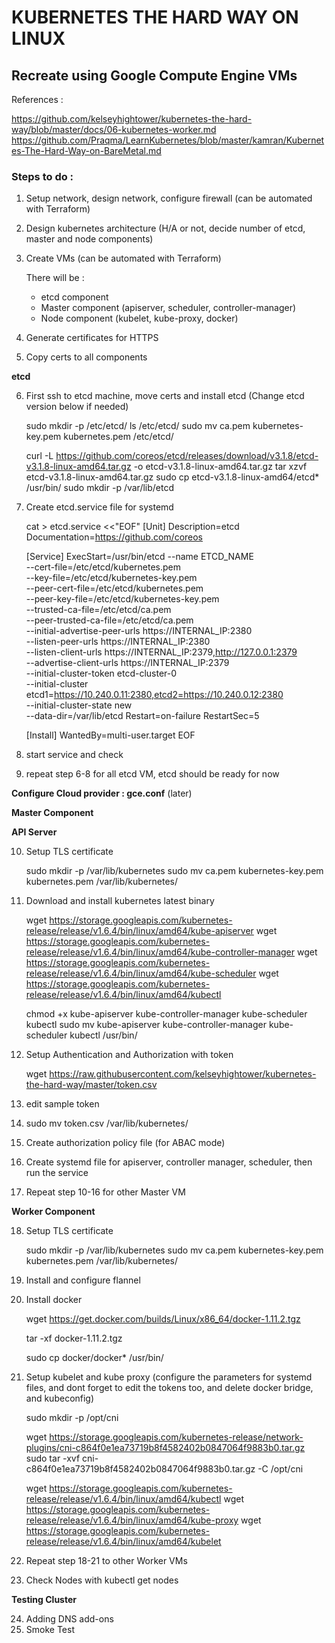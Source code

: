 # KUBERNETES THE HARD WAY ON LINUX


## Recreate using Google Compute Engine VMs


References :


https://github.com/kelseyhightower/kubernetes-the-hard-way/blob/master/docs/06-kubernetes-worker.md
https://github.com/Praqma/LearnKubernetes/blob/master/kamran/Kubernetes-The-Hard-Way-on-BareMetal.md


### Steps to do :

1. Setup network, design network, configure firewall (can be automated with Terraform)
2. Design kubernetes architecture (H/A or not, decide number of etcd, master and node components)
3. Create VMs (can be automated with Terraform)

	There will be :
	- etcd component
	- Master component (apiserver, scheduler, controller-manager)
	- Node component (kubelet, kube-proxy, docker)

4. Generate certificates for HTTPS
5. Copy certs to all components

**etcd**

6. First ssh to etcd machine, move certs and install etcd (Change etcd version below if needed)
	
	sudo mkdir -p /etc/etcd/
	ls /etc/etcd/
	sudo mv ca.pem kubernetes-key.pem kubernetes.pem /etc/etcd/

	curl -L https://github.com/coreos/etcd/releases/download/v3.1.8/etcd-v3.1.8-linux-amd64.tar.gz -o etcd-v3.1.8-linux-amd64.tar.gz
	tar xzvf etcd-v3.1.8-linux-amd64.tar.gz 
	sudo cp etcd-v3.1.8-linux-amd64/etcd* /usr/bin/
	sudo mkdir -p /var/lib/etcd

7. Create etcd.service file for systemd

	cat > etcd.service <<"EOF"
	[Unit]
	Description=etcd
	Documentation=https://github.com/coreos

	[Service]
	ExecStart=/usr/bin/etcd --name ETCD_NAME \
	  --cert-file=/etc/etcd/kubernetes.pem \
	  --key-file=/etc/etcd/kubernetes-key.pem \
	  --peer-cert-file=/etc/etcd/kubernetes.pem \
	  --peer-key-file=/etc/etcd/kubernetes-key.pem \
	  --trusted-ca-file=/etc/etcd/ca.pem \
	  --peer-trusted-ca-file=/etc/etcd/ca.pem \
	  --initial-advertise-peer-urls https://INTERNAL_IP:2380 \
	  --listen-peer-urls https://INTERNAL_IP:2380 \
	  --listen-client-urls https://INTERNAL_IP:2379,http://127.0.0.1:2379 \
	  --advertise-client-urls https://INTERNAL_IP:2379 \
	  --initial-cluster-token etcd-cluster-0 \
	  --initial-cluster etcd1=https://10.240.0.11:2380,etcd2=https://10.240.0.12:2380 \
	  --initial-cluster-state new \
	  --data-dir=/var/lib/etcd
	Restart=on-failure
	RestartSec=5
	
	[Install]
	WantedBy=multi-user.target
	EOF

8. start service and check
9. repeat step 6-8 for all etcd VM, etcd should be ready for now

**Configure Cloud provider : gce.conf**
(later)

**Master Component**

**API Server**

10. Setup TLS certificate

	sudo mkdir -p /var/lib/kubernetes
	sudo mv ca.pem kubernetes-key.pem kubernetes.pem /var/lib/kubernetes/

11. Download and install kubernetes latest binary

	wget https://storage.googleapis.com/kubernetes-release/release/v1.6.4/bin/linux/amd64/kube-apiserver
	wget https://storage.googleapis.com/kubernetes-release/release/v1.6.4/bin/linux/amd64/kube-controller-manager
	wget https://storage.googleapis.com/kubernetes-release/release/v1.6.4/bin/linux/amd64/kube-scheduler
	wget https://storage.googleapis.com/kubernetes-release/release/v1.6.4/bin/linux/amd64/kubectl

	chmod +x kube-apiserver kube-controller-manager kube-scheduler kubectl
	sudo mv kube-apiserver kube-controller-manager kube-scheduler kubectl /usr/bin/

12. Setup Authentication and Authorization with token

	wget https://raw.githubusercontent.com/kelseyhightower/kubernetes-the-hard-way/master/token.csv
	
13. edit sample token
14. sudo mv token.csv /var/lib/kubernetes/
15. Create authorization policy file (for ABAC mode)
16. Create systemd file for apiserver, controller manager, scheduler, then run the service
17. Repeat step 10-16 for other Master VM

**Worker Component**

18. Setup TLS certificate
	
	sudo mkdir -p /var/lib/kubernetes
	sudo mv ca.pem kubernetes-key.pem kubernetes.pem /var/lib/kubernetes/

18. Install and configure flannel
20. Install docker

	wget https://get.docker.com/builds/Linux/x86_64/docker-1.11.2.tgz

	tar -xf docker-1.11.2.tgz

	sudo cp docker/docker* /usr/bin/

21. Setup kubelet and kube proxy (configure the parameters for systemd files, and dont forget to edit the tokens too, and delete docker bridge, and kubeconfig)

	sudo mkdir -p /opt/cni

	wget https://storage.googleapis.com/kubernetes-release/network-plugins/cni-c864f0e1ea73719b8f4582402b0847064f9883b0.tar.gz
	sudo tar -xvf cni-c864f0e1ea73719b8f4582402b0847064f9883b0.tar.gz -C /opt/cni

	wget https://storage.googleapis.com/kubernetes-release/release/v1.6.4/bin/linux/amd64/kubectl
	wget https://storage.googleapis.com/kubernetes-release/release/v1.6.4/bin/linux/amd64/kube-proxy
	wget https://storage.googleapis.com/kubernetes-release/release/v1.6.4/bin/linux/amd64/kubelet

22. Repeat step 18-21 to other Worker VMs
23. Check Nodes with kubectl get nodes

**Testing Cluster**

24. Adding DNS add-ons
25. Smoke Test